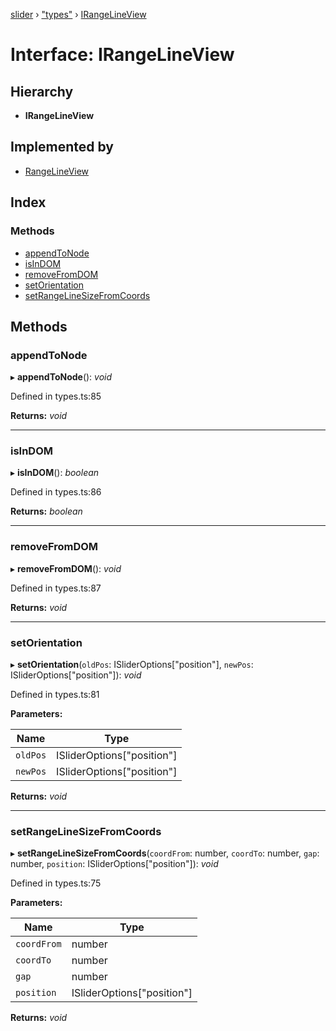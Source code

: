 [slider](../globals.md) › ["types"](../modules/_types_.md) › [IRangeLineView](_types_.irangelineview.md)

# Interface: IRangeLineView

## Hierarchy

* **IRangeLineView**

## Implemented by

* [RangeLineView](../classes/_view_rangelineview_.rangelineview.md)

## Index

### Methods

* [appendToNode](_types_.irangelineview.md#appendtonode)
* [isInDOM](_types_.irangelineview.md#isindom)
* [removeFromDOM](_types_.irangelineview.md#removefromdom)
* [setOrientation](_types_.irangelineview.md#setorientation)
* [setRangeLineSizeFromCoords](_types_.irangelineview.md#setrangelinesizefromcoords)

## Methods

###  appendToNode

▸ **appendToNode**(): *void*

Defined in types.ts:85

**Returns:** *void*

___

###  isInDOM

▸ **isInDOM**(): *boolean*

Defined in types.ts:86

**Returns:** *boolean*

___

###  removeFromDOM

▸ **removeFromDOM**(): *void*

Defined in types.ts:87

**Returns:** *void*

___

###  setOrientation

▸ **setOrientation**(`oldPos`: ISliderOptions["position"], `newPos`: ISliderOptions["position"]): *void*

Defined in types.ts:81

**Parameters:**

Name | Type |
------ | ------ |
`oldPos` | ISliderOptions["position"] |
`newPos` | ISliderOptions["position"] |

**Returns:** *void*

___

###  setRangeLineSizeFromCoords

▸ **setRangeLineSizeFromCoords**(`coordFrom`: number, `coordTo`: number, `gap`: number, `position`: ISliderOptions["position"]): *void*

Defined in types.ts:75

**Parameters:**

Name | Type |
------ | ------ |
`coordFrom` | number |
`coordTo` | number |
`gap` | number |
`position` | ISliderOptions["position"] |

**Returns:** *void*
